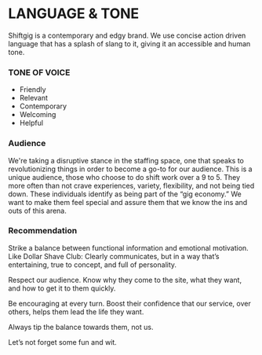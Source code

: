 # LANGUAGE & TONE

Shiftgig is a contemporary and edgy brand. We use concise action driven language that has a splash of slang to it, giving it an accessible and human tone. 

### TONE OF VOICE
* Friendly
* Relevant
* Contemporary
* Welcoming
* Helpful

### Audience
We're taking a disruptive stance in the staffing space, one that speaks to revolutionizing things in order to become a go-to for our audience. This is a unique audience, those who choose to do shift work over a 9 to 5. They more often than not crave experiences, variety, flexibility, and not being tied down. These individuals identify as being part of the “gig economy.” We want to make them feel special and assure them that we know the ins and outs of this arena.

### Recommendation
Strike a balance between functional information and emotional motivation. Like Dollar Shave Club: Clearly communicates, but in a way that’s entertaining, true to concept, and full of personality.

Respect our audience. Know why they come to the site, what they want, and how to get it to them quickly.

Be encouraging at every turn. Boost their confidence that our service, over others, helps them lead the life they want.

Always tip the balance towards them, not us.

Let’s not forget some fun and wit.
